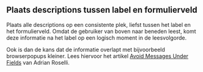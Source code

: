 ## Plaats descriptions tussen label en formulierveld

Plaats alle descriptions op een consistente plek, liefst tussen het label en het formulierveld. Omdat de gebruiker van boven naar beneden leest, komt deze informatie na het label op een logisch moment in de leesvolgorde.

Ook is dan de kans dat de informatie overlapt met bijvoorbeeld browserpopups kleiner. Lees hiervoor het artikel [Avoid Messages Under Fields](https://adrianroselli.com/2017/01/avoid-messages-under-fields.html) van Adrian Roselli.
